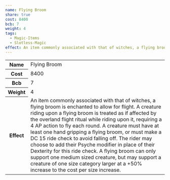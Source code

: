 ```yaml
---
name: Flying Broom
share: true
cost: 8400
bcb: 7
weight: 4
tags:
  - Magic-Items
  - Slotless-Magic
effect: An item commonly associated with that of witches, a flying broom is enchanted to allow for flight. A creature riding upon a flying broom is treated as if affected by the overland flight ritual while riding upon it, requiring a 4 AP action to fly each round. A creature must have at least one hand gripping a flying broom, or must make a DC 15 ride check to avoid falling off. The rider may choose to add their Psyche modifier in place of their Dexterity for this ride check. A flying broom can only support one medium sized creature, but may support a creature of one size category larger at a +50% increase to the cost per size increase.
---
```

<p><span dir="ltr" style="overflow-x: auto;"><table><tbody><tr><th dir="ltr">Name</th><td dir="ltr">Flying Broom</td></tr><tr><th dir="ltr">Cost</th><td dir="auto">8400</td></tr><tr><th dir="ltr">Bcb</th><td dir="auto">7</td></tr><tr><th dir="ltr">Weight</th><td dir="auto">4</td></tr><tr><th dir="ltr">Effect</th><td dir="ltr">An item commonly associated with that of witches, a flying broom is enchanted to allow for flight. A creature riding upon a flying broom is treated as if affected by the overland flight ritual while riding upon it, requiring a 4 AP action to fly each round. A creature must have at least one hand gripping a flying broom, or must make a DC 15 ride check to avoid falling off. The rider may choose to add their Psyche modifier in place of their Dexterity for this ride check. A flying broom can only support one medium sized creature, but may support a creature of one size category larger at a +50% increase to the cost per size increase.</td></tr></tbody></table></span></p>